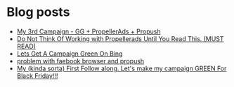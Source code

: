 # Blog posts
<!-- BLOG-POST-LIST:START -->
- [My 3rd Campaign - GG + PropellerAds + Propush](https://afflift.com/f/threads/my-3rd-campaign-gg-propellerads-propush.9663/)
- [Do Not Think Of Working with Propellerads Until You Read This. &lpar;MUST READ&rpar;](https://afflift.com/f/threads/do-not-think-of-working-with-propellerads-until-you-read-this-must-read.9841/)
- [Lets Get A Campaign Green On Bing](https://afflift.com/f/threads/lets-get-a-campaign-green-on-bing.9391/)
- [problem with faebook browser and propush](https://afflift.com/f/threads/problem-with-faebook-browser-and-propush.9861/)
- [My &lpar;kinda sorta&rpar; First Follow along. Let&#39;s make my campaign GREEN For Black Friday!!!](https://afflift.com/f/threads/my-kinda-sorta-first-follow-along-lets-make-my-campaign-green-for-black-friday.9865/)
<!-- BLOG-POST-LIST:END -->
